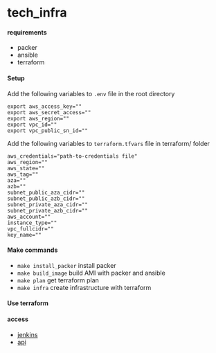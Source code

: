 # tech_infra

#### requirements
- packer
- ansible
- terraform

#### Setup


Add the following variables to `.env` file in the root directory

```
export aws_access_key=""
export aws_secret_access=""
export aws_region=""
export vpc_id=""
export vpc_public_sn_id=""

```


Add the following variables to `terraform.tfvars` file in terraform/ folder

```
aws_credentials="path-to-credentials file"
aws_region=""
aws_state=""
aws_tag=""
aza=""
azb=""
subnet_public_aza_cidr=""
subnet_public_azb_cidr=""
subnet_private_aza_cidr=""
subnet_private_azb_cidr=""
aws_account=""
instance_type=""
vpc_fullcidr=""
key_name=""
```

#### Make commands
- `make install_packer` install packer
- `make build_image` build AMI with packer and ansible
- `make plan` get terraform plan
- `make infra` create infrastructure with terraform

#### Use terraform


#### access
- [jenkins](http://54.166.8.2:8080/)
- [api](http://54.166.8.2:8787/)
